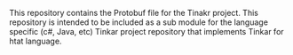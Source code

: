 This repository contains the Protobuf file for the Tinakr project.
This repository is intended to be included as a sub module for the
language specific (c#, Java, etc) Tinkar project repository that implements
Tinkar for htat language.
